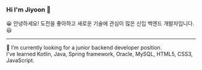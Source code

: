 ### Hi I'm Jiyoon 👋

😀 안녕하세요!  도전을 좋아하고 새로운 기술에 관심이 많은 신입 백엔드 개발자입니다. 😃<br>

---
🌱 I’m currently looking for a junior backend developer position.<br>
I've learned Kotlin, Java, Spring framework, Oracle, MySQL, HTML5, CSS3, JavaScript.

<!--
**JiyoonChae/JiyoonChae** is a ✨ _special_ ✨ repository because its `README.md` (this file) appears on your GitHub profile.

Here are some ideas to get you started:

- 🔭 I’m currently working on ...
- 🌱 I’m currently learning ...
- 👯 I’m looking to collaborate on ...
- 🤔 I’m looking for help with ...
- 💬 Ask me about ...
- 📫 How to reach me: ...
- 😄 Pronouns: ...
- ⚡ Fun fact: ...
-->
